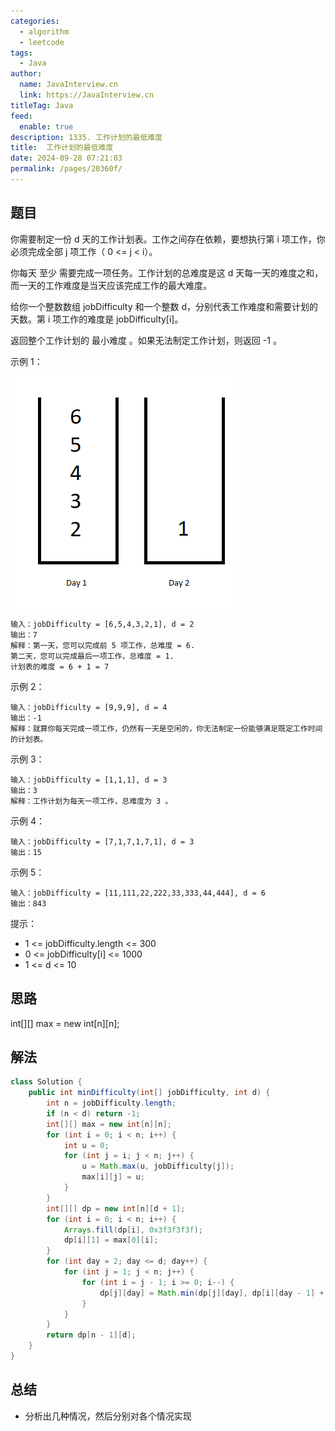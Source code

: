```yaml
---
categories: 
  - algorithm
  - leetcode
tags: 
  - Java
author: 
  name: JavaInterview.cn
  link: https://JavaInterview.cn
titleTag: Java
feed: 
  enable: true
description: 1335. 工作计划的最低难度
title:  工作计划的最低难度
date: 2024-09-28 07:21:03
permalink: /pages/20360f/
---
```


## 题目

你需要制定一份 d 天的工作计划表。工作之间存在依赖，要想执行第 i 项工作，你必须完成全部 j 项工作（ 0 <= j < i）。

你每天 至少 需要完成一项任务。工作计划的总难度是这 d 天每一天的难度之和，而一天的工作难度是当天应该完成工作的最大难度。

给你一个整数数组 jobDifficulty 和一个整数 d，分别代表工作难度和需要计划的天数。第 i 项工作的难度是 jobDifficulty[i]。

返回整个工作计划的 最小难度 。如果无法制定工作计划，则返回 -1 。



示例 1：

![untitled.png](../../../media/pictures/leetcode/untitled.png)

    输入：jobDifficulty = [6,5,4,3,2,1], d = 2
    输出：7
    解释：第一天，您可以完成前 5 项工作，总难度 = 6.
    第二天，您可以完成最后一项工作，总难度 = 1.
    计划表的难度 = 6 + 1 = 7
示例 2：

    输入：jobDifficulty = [9,9,9], d = 4
    输出：-1
    解释：就算你每天完成一项工作，仍然有一天是空闲的，你无法制定一份能够满足既定工作时间的计划表。
示例 3：

    输入：jobDifficulty = [1,1,1], d = 3
    输出：3
    解释：工作计划为每天一项工作，总难度为 3 。
示例 4：

    输入：jobDifficulty = [7,1,7,1,7,1], d = 3
    输出：15
示例 5：

    输入：jobDifficulty = [11,111,22,222,33,333,44,444], d = 6
    输出：843


提示：

* 1 <= jobDifficulty.length <= 300
* 0 <= jobDifficulty[i] <= 1000
* 1 <= d <= 10

## 思路

int[][] max = new int[n][n];

## 解法
```java
class Solution {
    public int minDifficulty(int[] jobDifficulty, int d) {
        int n = jobDifficulty.length;
        if (n < d) return -1;
        int[][] max = new int[n][n];
        for (int i = 0; i < n; i++) {
            int u = 0;
            for (int j = i; j < n; j++) {
                u = Math.max(u, jobDifficulty[j]);
                max[i][j] = u;
            }
        }
        int[][] dp = new int[n][d + 1];
        for (int i = 0; i < n; i++) {
            Arrays.fill(dp[i], 0x3f3f3f3f);
            dp[i][1] = max[0][i];
        }
        for (int day = 2; day <= d; day++) {
            for (int j = 1; j < n; j++) {
                for (int i = j - 1; i >= 0; i--) {
                    dp[j][day] = Math.min(dp[j][day], dp[i][day - 1] + max[i + 1][j]);
                }
            }
        }
        return dp[n - 1][d];
    }
}

```

## 总结

- 分析出几种情况，然后分别对各个情况实现 
